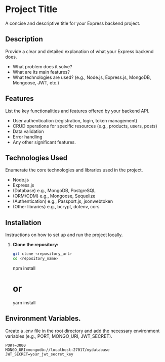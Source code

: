 # Project Title

A concise and descriptive title for your Express backend project.

## Description

Provide a clear and detailed explanation of what your Express backend does.

- What problem does it solve?
- What are its main features?
- What technologies are used? (e.g., Node.js, Express.js, MongoDB, Mongoose,
  JWT, etc.)

## Features

List the key functionalities and features offered by your backend API.

- User authentication (registration, login, token management)
- CRUD operations for specific resources (e.g., products, users, posts)
- Data validation
- Error handling
- Any other significant features.

## Technologies Used

Enumerate the core technologies and libraries used in the project.

- Node.js
- Express.js
- (Database) e.g., MongoDB, PostgreSQL
- (ORM/ODM) e.g., Mongoose, Sequelize
- (Authentication) e.g., Passport.js, jsonwebtoken
- (Other libraries) e.g., bcrypt, dotenv, cors

## Installation

Instructions on how to set up and run the project locally.

1.  **Clone the repository:**
    ```bash
    git clone <repository_url>
    cd <repository_name>
    ```
    npm install
    # or
    yarn install

## Environment Variables.

Create a .env file in the root directory and add the necessary environment
variables (e.g., PORT, MONGO_URI, JWT_SECRET).

    PORT=3000
    MONGO_URI=mongodb://localhost:27017/mydatabase
    JWT_SECRET=your_jwt_secret_key
